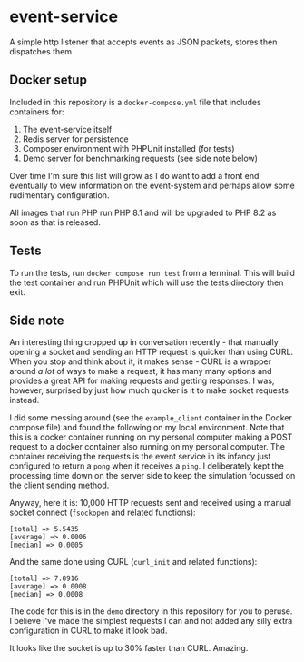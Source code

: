 # event-service
A simple http listener that accepts events as JSON packets, stores then dispatches them

## Docker setup
Included in this repository is a `docker-compose.yml` file that includes containers for:
1. The event-service itself
2. Redis server for persistence
3. Composer environment with PHPUnit installed (for tests)
4. Demo server for benchmarking requests (see side note below)

Over time I'm sure this list will grow as I do want to add a front end eventually to view
information on the event-system and perhaps allow some rudimentary configuration.

All images that run PHP run PHP 8.1 and will be upgraded to PHP 8.2 as soon as that is released.

## Tests
To run the tests, run `docker compose run test` from a terminal.  This will build the test container
and run PHPUnit which will use the tests directory then exit.

## Side note

An interesting thing cropped up in conversation recently - that manually opening a socket and
sending an HTTP request is quicker than using CURL.  When you stop and think about it, it makes
sense - CURL is a wrapper around _a lot_ of ways to make a request, it has many many options and 
provides a great API for making requests and getting responses.
I was, however, surprised by just how much quicker is it to make socket requests instead.

I did some messing around (see the `example_client` container in the Docker compose file) and found
the following on my local environment.  Note that this is a docker container running on my personal
computer making a POST request to a docker container also running on my personal computer.  The
container receiving the requests is the event service in its infancy just configured to return a
`pong` when it receives a `ping`.  I deliberately kept the processing time down on the server side
to keep the simulation focussed on the client sending method.

Anyway, here it is:  10,000 HTTP requests sent and received using a manual socket connect
(`fsockopen` and related functions):
```
[total] => 5.5435
[average] => 0.0006
[median] => 0.0005
```
And the same done using CURL (`curl_init` and related functions):
```
[total] => 7.8916
[average] => 0.0008
[median] => 0.0008
```

The code for this is in the `demo` directory in this repository for you to peruse.  I believe I've
made the simplest requests I can and not added any silly extra configuration in CURL to make it
look bad.

It looks like the socket is up to 30% faster than CURL.   Amazing.